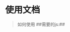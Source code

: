 使用文档
=============
> 如何使用
> ##需要的js:##
	<script src="js/angular.min.js"></script>
	<script src="js/angular-touch.min.js"></script>
	<script src="js/angular-swipe-slider.js"></script>